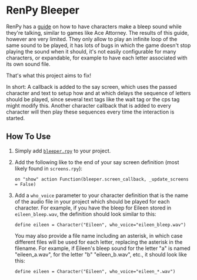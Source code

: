 # RenPy Bleeper

RenPy has a [guide](https://www.renpy.org/wiki/renpy/doc/cookbook/Expanded_Text_Bleeps) on how to have characters make a bleep sound while they're talking, similar to games like Ace Attorney. The results of this guide, however are very limited. They only allow to play an infinite loop of the same sound to be played, it has lots of bugs in which the game doesn't stop playing the sound when it should, it's not easily configurable for many characters, or expandable, for example to have each letter associated with its own sound file.

That's what this project aims to fix!

In short: A callback is added to the say screen, which uses the passed character and text to setup how and at which delays the sequence of letters should be played, since several text tags like the wait tag or the cps tag might modify this. Another character callback that is added to every character will then play these sequences every time the interaction is started.

## How To Use
1. Simply add [`bleeper.rpy`](bleeper.rpy) to your project.
2. Add the following like to the end of your say screen definition (most likely found in `screens.rpy`):
   ```renpy
   on "show" action Function(bleeper.screen_callback, _update_screens = False)
   ```
3. Add a `who_voice` parameter to your character definition that is the name of the audio file in your project which should be played for each character. For example, if you have the bleep for Eileen stored in `eileen_bleep.wav`, the definition should look similar to this:
   ```renpy
   define eileen = Character("Eileen", who_voice="eileen_bleep.wav")
   ```

   You may also provide a file name including an asterisk, in which case different files will be used for each letter, replacing the asterisk in the filename. For example, if Eileen's bleep sound for the letter "a" is named "eileen_a.wav", for the letter "b" "eileen_b.wav", etc., it should look like this:
   ```renpy
   define eileen = Character("Eileen", who_voice="eileen_*.wav")
   ``` 

